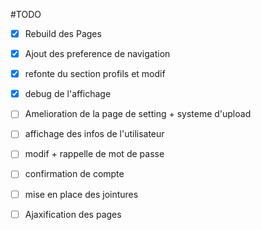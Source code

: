 #TODO 

-[x] Rebuild des Pages 

* [x] Ajout des preference de navigation
 
* [x] refonte du section profils et modif 

* [x] debug de l'affichage 

* [ ] Amelioration de la page de setting  + systeme d'upload 

* [ ] affichage des infos de l'utilisateur 

* [ ] modif + rappelle de mot de passe 

* [ ] confirmation  de compte 

* [ ] mise en place des jointures 

* [ ] Ajaxification des pages 
   

  
